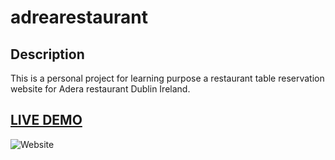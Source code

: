 # adrearestaurant

## Description

This is a personal project for learning purpose a restaurant table reservation website for Adera restaurant Dublin Ireland.

## <a href="https://durgeshrai04.github.io/adrearestaurant.github.io/" target="_blank">LIVE DEMO</a>

![Website](https://raw.githubusercontent.com/DurgeshRai04/adrearestaurant.github.io/main/Images/Mockup%20Example%20-%20Project%201.jpg " Website")

